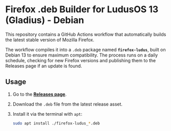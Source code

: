 # Firefox .deb Builder for LudusOS 13 (Gladius) - Debian

This repository contains a GitHub Actions workflow that automatically builds the latest stable version of Mozilla Firefox.

The workflow compiles it into a `.deb` package named **`firefox-ludus`**, built on Debian 13 to ensure maximum compatibility. The process runs on a daily schedule, checking for new Firefox versions and publishing them to the Releases page if an update is found.

## Usage

1.  Go to the [**Releases page**](../../releases).
2.  Download the `.deb` file from the latest release asset.
3.  Install it via the terminal with `apt`:

    ```bash
    sudo apt install ./firefox-ludus_*.deb
    ```
